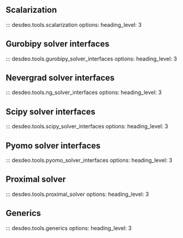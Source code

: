 ## Scalarization
::: desdeo.tools.scalarization
    options:
        heading_level: 3

## Gurobipy solver interfaces
::: desdeo.tools.gurobipy_solver_interfaces
    options:
        heading_level: 3

## Nevergrad solver interfaces
::: desdeo.tools.ng_solver_interfaces
    options:
        heading_level: 3

## Scipy solver interfaces
::: desdeo.tools.scipy_solver_interfaces
    options:
        heading_level: 3

## Pyomo solver interfaces
::: desdeo.tools.pyomo_solver_interfaces
    options:
        heading_level: 3

## Proximal solver
::: desdeo.tools.proximal_solver
    options:
        heading_level: 3

## Generics
::: desdeo.tools.generics
    options:
        heading_level: 3